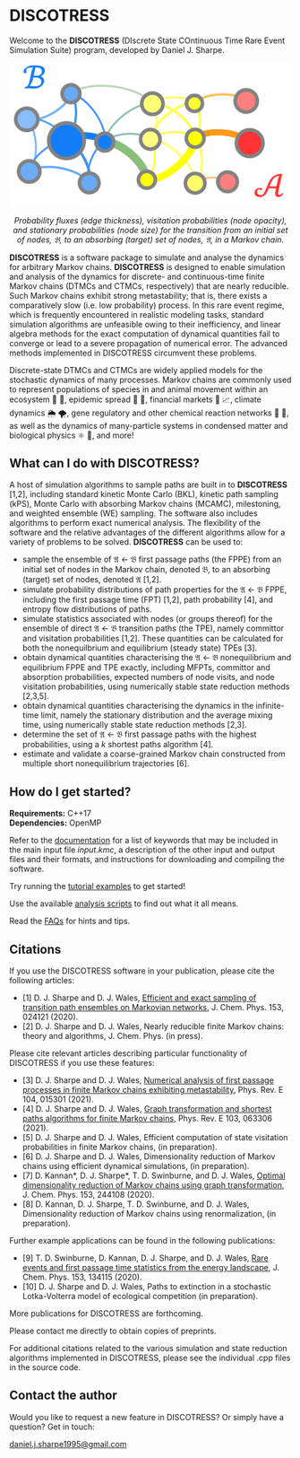 # DISCOTRESS

Welcome to the **DISCOTRESS** (DIscrete State COntinuous Time Rare Event Simulation Suite) program, developed by Daniel J. Sharpe.

![Getting from B to A in a Markov chain](https://github.com/danieljsharpe/danieljsharpe/blob/master/discotress_network_annotated.png?raw=true)
<p align="center"><i>Probability fluxes (edge thickness), visitation probabilities (node opacity), and stationary probabilities (node size) for the transition from an initial set of nodes, &#120069;, to an absorbing (target) set of nodes, &#120068;, in a Markov chain.</i></p>

**DISCOTRESS** is a software package to simulate and analyse the dynamics for arbitrary Markov chains. **DISCOTRESS** is designed to enable simulation and analysis of the dynamics for discrete- and continuous-time finite Markov chains (DTMCs and CTMCs, respectively) that are nearly reducible. Such Markov chains exhibit strong metastability; that is, there exists a comparatively slow (i.e. low probability) process. In this rare event regime, which is frequently encountered in realistic modeling tasks, standard simulation algorithms are unfeasible owing to their inefficiency, and linear algebra methods for the exact computation of dynamical quantities fail to converge or lead to a severe propagation of numerical error. The advanced methods implemented in DISCOTRESS circumvent these problems.

Discrete-state DTMCs and CTMCs are widely applied models for the stochastic dynamics of many processes. Markov chains are commonly used to represent populations of species in and animal movement within an ecosystem :parrot: :palm_tree:, epidemic spread :microbe: :mosquito:, financial markets :money_with_wings: :chart_with_upwards_trend:, climate dynamics :sun_behind_rain_cloud: :tornado:, gene regulatory and other chemical reaction networks :dna: :test_tube:, as well as the dynamics of many-particle systems in condensed matter and biological physics :atom_symbol: :petri_dish:, and more!

## What can I do with DISCOTRESS?

A host of simulation algorithms to sample paths are built in to **DISCOTRESS** [1,2], including standard kinetic Monte Carlo (BKL), kinetic path sampling (kPS), Monte Carlo with absorbing Markov chains (MCAMC), milestoning, and weighted ensemble (WE) sampling. The software also includes algorithms to perform exact numerical analysis. The flexibility of the software and the relative advantages of the different algorithms allow for a variety of problems to be solved. **DISCOTRESS** can be used to:

- sample the ensemble of &#120068; &#8592; &#120069; first passage paths (the FPPE) from an initial set of nodes in the Markov chain, denoted &#120069;, to an absorbing (target) set of nodes, denoted &#120068; [1,2].
- simulate probability distributions of path properties for the &#120068; &#8592; &#120069; FPPE, including the first passage time (FPT) [1,2], path probability [4], and entropy flow distributions of paths.
- simulate statistics associated with nodes (or groups thereof) for the ensemble of direct &#120068; &#8592; &#120069; transition paths (the TPE), namely committor and visitation probabilities [1,2]. These quantities can be calculated for both the nonequilbrium and equilibrium (steady state) TPEs [3].
- obtain dynamical quantities characterising the &#120068; &#8592; &#120069; nonequilibrium and equilibrium FPPE and TPE exactly, including MFPTs, committor and absorption probabilities, expected numbers of node visits, and node visitation probabilities, using numerically stable state reduction methods [2,3,5].
- obtain dynamical quantities characterising the dynamics in the infinite-time limit, namely the stationary distribution and the average mixing time, using numerically stable state reduction methods [2,3].
- determine the set of &#120068; &#8592; &#120069; first passage paths with the highest probabilities, using a *k* shortest paths algorithm [4].
- estimate and validate a coarse-grained Markov chain constructed from multiple short nonequilibrium trajectories [6].

## How do I get started?

**Requirements:** C++17  
**Dependencies:** OpenMP

Refer to the [documentation](https://github.com/danieljsharpe/DISCOTRESS/blob/master/documentation.md) for a list of keywords that may be included in the main input file *input.kmc*, a description of the other input and output files and their formats, and instructions for downloading and compiling the software.

Try running the [tutorial examples](https://github.com/danieljsharpe/DISCOTRESS_tutorials) to get started!

Use the available [analysis scripts](https://github.com/danieljsharpe/DISCOTRESS_tools) to find out what it all means.

Read the [FAQs](https://github.com/danieljsharpe/DISCOTRESS/blob/master/FAQs.md) for hints and tips.

## Citations

If you use the DISCOTRESS software in your publication, please cite the following articles:
- [1] D. J. Sharpe and D. J. Wales, [Efficient and exact sampling of transition path ensembles on Markovian networks](https://doi.org/10.1063/5.0012128), J. Chem. Phys. 153, 024121 (2020).
- [2] D. J. Sharpe and D. J. Wales, Nearly reducible finite Markov chains: theory and algorithms, J. Chem. Phys. (in press).

Please cite relevant articles describing particular functionality of DISCOTRESS if you use these features:
- [3] D. J. Sharpe and D. J. Wales, [Numerical analysis of first passage processes in finite Markov chains exhibiting metastability](https://doi.org/10.1103/PhysRevE.104.015301), Phys. Rev. E 104, 015301 (2021).
- [4] D. J. Sharpe and D. J. Wales, [Graph transformation and shortest paths algorithms for finite Markov chains](https://doi.org/10.1103/PhysRevE.103.063306), Phys. Rev. E 103, 063306 (2021).
- [5] D. J. Sharpe and D. J. Wales, Efficient computation of state visitation probabilities in finite Markov chains, (in preparation).
- [6] D. J. Sharpe and D. J. Wales, Dimensionality reduction of Markov chains using efficient dynamical simulations, (in preparation).
- [7] D. Kannan\*, D. J. Sharpe\*, T. D. Swinburne, and D. J. Wales, [Optimal dimensionality reduction of Markov chains using graph transformation](https://doi.org/10.1063/5.0025174), J. Chem. Phys. 153, 244108 (2020).
- [8] D. Kannan, D. J. Sharpe, T. D. Swinburne, and D. J. Wales, Dimensionality reduction of Markov chains using renormalization, (in preparation).

Further example applications can be found in the following publications:
- [9] T. D. Swinburne, D. Kannan, D. J. Sharpe, and D. J. Wales, [Rare events and first passage time statistics from the energy landscape](https://doi.org/10.1063/5.0016244), J. Chem. Phys. 153, 134115 (2020).
- [10] D. J. Sharpe and D. J. Wales, Paths to extinction in a stochastic Lotka-Volterra model of ecological competition (in preparation).

More publications for DISCOTRESS are forthcoming.

Please contact me directly to obtain copies of preprints.

For additional citations related to the various simulation and state reduction algorithms implemented in DISCOTRESS, please see the individual .cpp files in the source code.

## Contact the author

Would you like to request a new feature in DISCOTRESS? Or simply have a question? Get in touch:

daniel.j.sharpe1995@gmail.com

